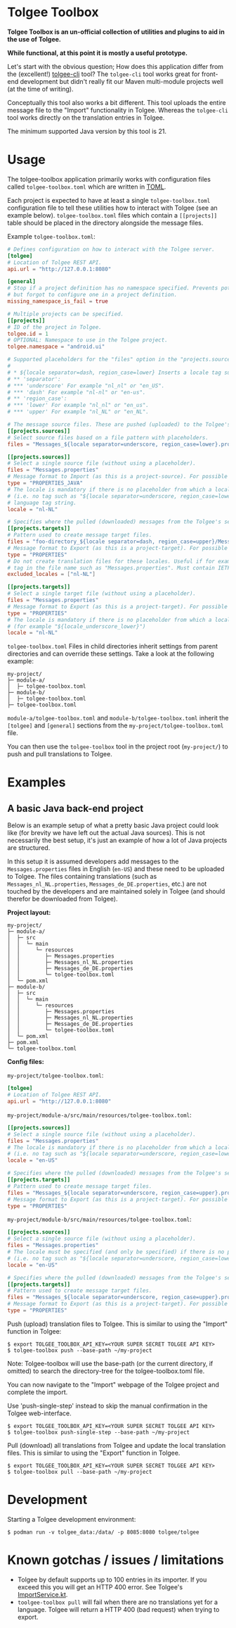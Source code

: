 # Tolgee Toolbox

**Tolgee Toolbox is an un-official collection of utilities and plugins to aid in the use of Tolgee.**

**While functional, at this point it is mostly a useful prototype.**

Let's start with the obvious question; How does this application differ from the (excellent!) [tolgee-cli](https://github.com/tolgee/tolgee-cli) tool? The `tolgee-cli` tool works great for front-end development but didn't really fit our Maven multi-module projects well (at the time of writing). 

Conceptually this tool also works a bit different. This tool uploads the entire message file to the "Import" functionality in Tolgee. Whereas the `tolgee-cli` tool works directly on the translation entries in Tolgee.

The minimum supported Java version by this tool is 21.

# Usage

The tolgee-toolbox application primarily works with configuration files called `tolgee-toolbox.toml` which are written in [TOML](https://toml.io/).

Each project is expected to have at least a single `tolgee-toolbox.toml` configuration file to tell these utilities how to interact with Tolgee (see an example below). `tolgee-toolbox.toml` files which contain a `[[projects]]` table should be placed in the directory alongside the message files.

Example `tolgee-toolbox.toml`:

```toml
# Defines configuration on how to interact with the Tolgee server.
[tolgee]
# Location of Tolgee REST API.
api.url = "http://127.0.0.1:8080"

[general]
# Stop if a project definition has no namespace specified. Prevents potentially messy accidents if you use namespaces 
# but forgot to configure one in a project definition.
missing_namespace_is_fail = true

# Multiple projects can be specified.
[[projects]]
# ID of the project in Tolgee.
tolgee.id = 1
# OPTIONAL: Namespace to use in the Tolgee project.
tolgee.namespace = "android.ui"

# Supported placeholders for the "files" option in the "projects.sources" and "projects.targets":
# 
# * ${locale separator=dash, region_case=lower} Inserts a locale tag such as 'nl_NL'. Requires the following options:
# ** 'separator':
# *** 'underscore' For example "nl_nl" or "en_US".
# *** 'dash' For example "nl-nl" or "en-us".
# ** 'region_case':
# *** 'lower' For example "nl_nl" or "en_us".
# *** 'upper' For example "nl_NL" or "en_NL".

# The message source files. These are pushed (uploaded) to the Tolgee's server import functionality.
[[projects.sources]]
# Select source files based on a file pattern with placeholders. 
files = "Messages_${locale separator=underscore, region_case=lower}.properties"

[[projects.sources]]
# Select a single source file (without using a placeholder).
files = "Messages.properties"
# Message format to Import (as this is a project-source). For possible types see enum ImportMessageFormatType
type = "PROPERTIES_JAVA"
# The locale is mandatory if there is no placeholder from which a locale can be extracted 
# (i.e. no tag such as "${locale separator=underscore, region_case=lower}"). Must be specified as a IETF BCP 47 
# language tag string.
locale = "nl-NL"

# Specifies where the pulled (downloaded) messages from the Tolgee's server export functionality are written to.
[[projects.targets]]
# Pattern used to create message target files. 
files = "foo-directory_${locale separator=dash, region_case=upper}/Messages.properties"
# Message format to Export (as this is a project-target). For possible types see enum ExportMessageFormatType
type = "PROPERTIES"
# Do not create translation files for these locales. Useful if for example there is a base language without a 
# tag in the file name such as "Messages.properties". Must contain IETF BCP 47 language tag strings.
excluded_locales = ["nl-NL"]

[[projects.targets]]
# Select a single target file (without using a placeholder).
files = "Messages.properties"
# Message format to Export (as this is a project-target). For possible types see enum ExportMessageFormatType
type = "PROPERTIES"
# The locale is mandatory if there is no placeholder from which a locale can be extracted 
# (for example "${locale_underscore_lower}")
locale = "nl-NL"
```

`tolgee-toolbox.toml` Files in child directories inherit settings from parent directories and can override these settings. Take a look at the following example:

```
my-project/
├─ module-a/
│  ├─ tolgee-toolbox.toml     
├─ module-b/
│  ├─ tolgee-toolbox.toml
├─ tolgee-toolbox.toml
```

`module-a/tolgee-toolbox.toml` and `module-b/tolgee-toolbox.toml` inherit the `[tolgee]` and `[general]` sections from the `my-project/tolgee-toolbox.toml` file.

You can then use the `tolgee-toolbox` tool in the project root (`my-project/`) to push and pull translations to Tolgee.

# Examples

## A basic Java back-end project 

Below is an example setup of what a pretty basic Java project could look like (for brevity we have left out the actual Java sources). This is not necessarily the best setup, it's just an example of how a lot of Java projects are structured.

In this setup it is assumed developers add messages to the `Messages.properties` files in English (`en-US`) and these need to be uploaded to Tolgee. The files containing translations (such as `Messages_nl_NL.properties`, `Messages_de_DE.properties`, etc.) are not touched by the developers and are maintained solely in Tolgee (and should therefor be downloaded from Tolgee).

**Project layout:**

```
my-project/
├─ module-a/
│  ├─ src
│  │  └─ main
│  │     └─ resources
│  │        ├─ Messages.properties
│  │        ├─ Messages_nl_NL.properties
│  │        ├─ Messages_de_DE.properties
│  │        └─ tolgee-toolbox.toml 
│  └─ pom.xml 
├─ module-b/
│  ├─ src
│  │  └─ main
│  │     └─ resources
│  │        ├─ Messages.properties
│  │        ├─ Messages_nl_NL.properties
│  │        ├─ Messages_de_DE.properties
│  │        └─ tolgee-toolbox.toml 
│  └─ pom.xml
├─ pom.xml
└─ tolgee-toolbox.toml
```

**Config files:**

`my-project/tolgee-toolbox.toml`:
```toml
[tolgee]
# Location of Tolgee REST API.
api.url = "http://127.0.0.1:8080"
```

`my-project/module-a/src/main/resources/tolgee-toolbox.toml`:

```toml
[[projects.sources]]
# Select a single source file (without using a placeholder).
files = "Messages.properties"
# The locale is mandatory if there is no placeholder from which a locale can be extracted 
# (i.e. no tag such as "${locale separator=underscore, region_case=lower}")
locale = "en-US"

# Specifies where the pulled (downloaded) messages from the Tolgee's server export functionality are written to.
[[projects.targets]]
# Pattern used to create message target files. 
files = "Messages_${locale separator=underscore, region_case=upper}.properties"
# Message format to Export (as this is a project-target). For possible types see enum ExportMessageFormatType
type = "PROPERTIES"
```

`my-project/module-b/src/main/resources/tolgee-toolbox.toml`:

```toml
[[projects.sources]]
# Select a single source file (without using a placeholder).
files = "Messages.properties"
# The locale must be specified (and only be specified) if there is no placeholder from which a locale can be extracted 
# (i.e. no tag such as "${locale separator=underscore, region_case=lower}")
locale = "en-US"

# Specifies where the pulled (downloaded) messages from the Tolgee's server export functionality are written to.
[[projects.targets]]
# Pattern used to create message target files. 
files = "Messages_${locale separator=underscore, region_case=upper}.properties"
# Message format to Export (as this is a project-target). For possible types see enum ExportMessageFormatType
type = "PROPERTIES"
```

Push (upload) translation files to Tolgee. This is similar to using the "Import" function in Tolgee:

```shell
$ export TOLGEE_TOOLBOX_API_KEY=<YOUR SUPER SECRET TOLGEE API KEY>
$ tolgee-toolbox push --base-path ~/my-project
```
Note: Tolgee-toolbox will use the base-path (or the current directory, if omitted) to search the directory-tree for the tolgee-toolbox.toml file.

You can now navigate to the "Import" webpage of the Tolgee project and complete the import. 

Use 'push-single-step' instead to skip the manual confirmation in the Tolgee web-interface.

```shell
$ export TOLGEE_TOOLBOX_API_KEY=<YOUR SUPER SECRET TOLGEE API KEY>
$ tolgee-toolbox push-single-step --base-path ~/my-project
```


Pull (download) all translations from Tolgee and update the local translation files. This is similar to using the "Export" function in Tolgee.

```shell
$ export TOLGEE_TOOLBOX_API_KEY=<YOUR SUPER SECRET TOLGEE API KEY>
$ tolgee-toolbox pull --base-path ~/my-project
```

# Development 

Starting a Tolgee development environment:

```shell
$ podman run -v tolgee_data:/data/ -p 8085:8080 tolgee/tolgee
```

# Known gotchas / issues / limitations

* Tolgee by default supports up to 100 entries in its importer. If you exceed this you will get an HTTP 400 error. See Tolgee's [ImportService.kt](https://github.com/tolgee/tolgee-platform/blob/c39d3dbb5351ffc7d237f1a854d146eb6663d851/backend/data/src/main/kotlin/io/tolgee/service/dataImport/ImportService.kt#L89-L91).
* `toolgee-toolbox pull` will fail when there are no translations yet for a language. Tolgee will return a HTTP 400 (bad request) when trying to export.
